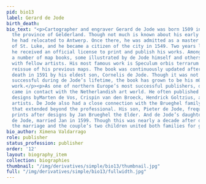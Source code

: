 ```yaml
---
pid: bio13
label: Gerard de Jode
birth_death:
bio_text: "<p>Cartographer and engraver Gerard de Jode was born 1509 in Nijmegen in
  the province of Gelderland. Though not much is known about his early life, by 1547
  he had relocated to Antwerp. Once there, he was admitted as a master into the Guild
  of St. Luke, and he became a citizen of the city in 1549. Two years later, in 1551,
  he received an official license to print and publish his works. Among these were
  a number of map books, some illustrated by de Jode himself and others done in collaboration
  with fellow artists. His most famous work is Speculum orbis terrarum (1578), a comprehensive
  reissue of his previous maps. The book was continuously updated after de Jode’s
  death in 1591 by his eldest son, Cornelis de Jode. Though it was not commercially
  successful during de Jode’s lifetime, the book has grown to be his m0st enduring
  work.</p><p>As one of northern Europe’s most successful publishers, de Jode often
  came in contact with the Netherlandish art world. He often published prints after
  designs byMarten de Vos, Crispin van den Broeck, Hendrick Goltzius, and other leading
  artists. De Jode also had a close connection with the Brueghel family of artists
  that extended beyond the professional. His son, Pieter de Jode, frequently made
  prints after designs by Jan Brueghel the Elder. And de Jode’s daughter, Isabella
  de Jode, married Jan in 1599. Though this was nearly a decade after de Jode’s death,
  the marriage and the couple’s two children united both families for generations.</p>"
bio_author: Ximena Valdarrago
role: publisher
status_profession: publisher
order: '12'
layout: biography_item
collection: biographies
thumbnail: "/img/derivatives/simple/bio13/thumbnail.jpg"
full: "/img/derivatives/simple/bio13/fullwidth.jpg"
---
```

